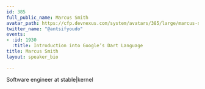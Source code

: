 ```yaml
---
id: 385
full_public_name: Marcus Smith
avatar_path: https://cfp.devnexus.com/system/avatars/385/large/marcus-smith.jpg?1510933125
twitter_name: "@antsifyoudo"
events:
- :id: 1930
  :title: Introduction into Google’s Dart Language
title: Marcus Smith
layout: speaker_bio

---
```

Software engineer at stable|kernel